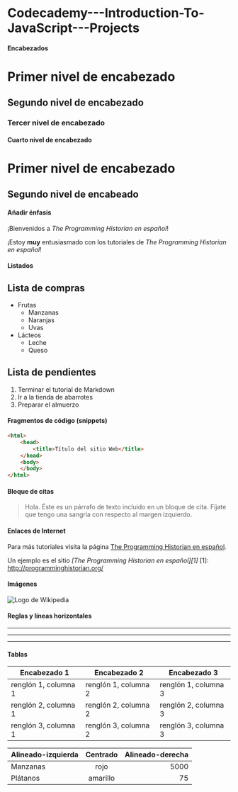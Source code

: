 # Codecademy---Introduction-To-JavaScript---Projects

#### Encabezados

# Primer nivel de encabezado
## Segundo nivel de encabezado
### Tercer nivel de encabezado
#### Cuarto nivel de encabezado

Primer nivel de encabezado
==========================

Segundo nivel de encabeado
--------------------------

#### Añadir énfasis

¡Bienvenidos a *The Programming Historian en español*!

¡Estoy **muy** entusiasmado con los tutoriales de _The Programming Historian en español_!

#### Listados

Lista de compras
---------------
* Frutas
  * Manzanas
  * Naranjas
  * Uvas
* Lácteos
  * Leche
  * Queso

Lista de pendientes
------------------
1. Terminar el tutorial de Markdown
2. Ir a la tienda de abarrotes
3. Preparar el almuerzo

#### Fragmentos de código (snippets)

```html
<html>
    <head>
        <title>Título del sitio Web</title>
    </head>
    <body>
    </body>
</html>
```

#### Bloque de citas

> Hola. Éste es un párrafo de texto incluido en un bloque de cita. Fíjate que tengo una sangría con respecto al margen izquierdo.

#### Enlaces de Internet
Para más tutoriales visita la página [The Programming Historian en español](/es).

Un ejemplo es el sitio *[The Programming Historian en español][1]*
[1]: http://programminghistorian.org/

#### Imágenes
![Logo de Wikipedia](https://upload.wikimedia.org/wikipedia/en/8/80/Wikipedia-logo-v2.svg "Wikipedia logo")

#### Reglas y líneas horizontales
___
* * *
- - - - - -

#### Tablas
| Encabezado 1 | Encabezado 2 | Encabezado 3 |
| --------- | --------- | --------- |
| renglón 1, columna 1 | renglón 1, columna 2 | renglón 1, columna 3|
| renglón 2, columna 1 | renglón 2, columna 2 | renglón 2, columna 3|
| renglón 3, columna 1 | renglón 3, columna 2 | renglón 3, columna 3|

| Alineado-izquierda | Centrado | Alineado-derecha |
| :-------- | :-------: | --------: |
| Manzanas | rojo | 5000 |
| Plátanos | amarillo | 75 |


